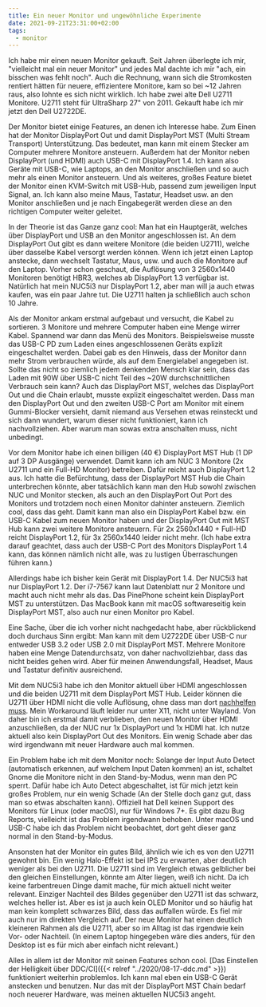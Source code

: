 ```yaml
---
title: Ein neuer Monitor und ungewöhnliche Experimente
date: 2021-09-21T23:31:00+02:00
tags:
  - monitor
---
```

Ich habe mir einen neuen Monitor gekauft.
Seit Jahren überlegte ich mir, "vielleicht mal ein neuer Monitor" und jedes Mal dachte ich mir "ach, ein bisschen was fehlt noch".
Auch die Rechnung, wann sich die Stromkosten rentiert hätten für neuere, effizientere Monitore, kam so bei ~12 Jahren raus, also lohnte es sich nicht wirklich.
Ich habe zwei alte Dell U2711 Monitore.
U2711 steht für UltraSharp 27" von 2011.
Gekauft habe ich mir jetzt den Dell U2722DE.

Der Monitor bietet einige Features, an denen ich Interesse habe.
Zum Einen hat der Monitor DisplayPort Out und damit DisplayPort MST (Multi Stream Transport) Unterstützung.
Das bedeutet, man kann mit einem Stecker am Computer mehrere Monitore ansteuern.
Außerdem hat der Monitor neben DisplayPort (und HDMI) auch USB-C mit DisplayPort 1.4.
Ich kann also Geräte mit USB-C, wie Laptops, an den Monitor anschließen und so auch mehr als einen Monitor ansteuern.
Und als weiteres, großes Feature bietet der Monitor einen KVM-Switch mit USB-Hub, passend zum jeweiligen Input Signal, an.
Ich kann also meine Maus, Tastatur, Headset usw. an den Monitor anschließen und je nach Eingabegerät werden diese an den richtigen Computer weiter geleitet.

In der Theorie ist das Ganze ganz cool:
Man hat ein Hauptgerät, welches über DisplayPort und USB an den Monitor angeschlossen ist.
An dem DisplayPort Out gibt es dann weitere Monitore (die beiden U2711), welche über dasselbe Kabel versorgt werden können.
Wenn ich jetzt einen Laptop anstecke, dann wechselt Tastatur, Maus, usw. und auch die Monitore auf den Laptop.
Vorher schon geschaut, die Auflösung von 3 2560x1440 Monitoren benötigt HBR3, welches ab DisplayPort 1.3 verfügbar ist.
Natürlich hat mein NUC5i3 nur DisplayPort 1.2, aber man will ja auch etwas kaufen, was ein paar Jahre tut.
Die U2711 halten ja schließlich auch schon 10 Jahre.

Als der Monitor ankam erstmal aufgebaut und versucht, die Kabel zu sortieren.
3 Monitore und mehrere Computer haben eine Menge wirrer Kabel.
Spannend war dann das Menü des Monitors.
Beispielsweise musste das USB-C PD zum Laden eines angeschlossenen Geräts explizit eingeschaltet werden.
Dabei gab es den Hinweis, dass der Monitor dann mehr Strom verbrauchen würde, als auf dem Energielabel angegeben ist.
Sollte das nicht so ziemlich jedem denkenden Mensch klar sein, dass das Laden mit 90W über USB-C nicht Teil des ~20W durchschnittlichen Verbrauch sein kann?
Auch das DisplayPort MST, welches das DisplayPort Out und die Chain erlaubt, musste explizit eingeschaltet werden.
Dass man den DisplayPort Out und den zweiten USB-C Port am Monitor mit einem Gummi-Blocker versieht, damit niemand aus Versehen etwas reinsteckt und sich dann wundert, warum dieser nicht funktioniert, kann ich nachvollziehen.
Aber warum man sowas extra anschalten muss, nicht unbedingt.

Vor dem Monitor habe ich einen billigen (40 €) DisplayPort MST Hub (1 DP auf 3 DP Ausgänge) verwendet.
Damit kann ich am NUC 3 Monitore (2x U2711 und ein Full-HD Monitor) betreiben.
Dafür reicht auch DisplayPort 1.2 aus.
Ich hatte die Befürchtung, dass der DisplayPort MST Hub die Chain unterbrechen könnte, aber tatsächlich kann man den Hub sowohl zwischen NUC und Monitor stecken, als auch an den DisplayPort Out Port des Monitors und trotzdem noch einen Monitor dahinter ansteuern.
Ziemlich cool, dass das geht.
Damit kann man also ein DisplayPort Kabel bzw. ein USB-C Kabel zum neuen Monitor haben und der DisplayPort Out mit MST Hub kann zwei weitere Monitore ansteuern.
Für 2x 2560x1440 + Full-HD reicht DisplayPort 1.2, für 3x 2560x1440 leider nicht mehr.
(Ich habe extra darauf geachtet, dass auch der USB-C Port des Monitors DisplayPort 1.4 kann, das können nämlich nicht alle, was zu lustigen Überraschungen führen kann.)

Allerdings habe ich bisher kein Gerät mit DisplayPort 1.4.
Der NUC5i3 hat nur DisplayPort 1.2.
Der i7-7567 kann laut Datenblatt nur 2 Monitore und macht auch nicht mehr als das.
Das PinePhone scheint kein DisplayPort MST zu unterstützen.
Das MacBook kann mit macOS softwareseitig kein DisplayPort MST, also auch nur einen Monitor pro Kabel.

Eine Sache, über die ich vorher nicht nachgedacht habe, aber rückblickend doch durchaus Sinn ergibt:
Man kann mit dem U2722DE über USB-C nur entweder USB 3.2 oder USB 2.0 mit DisplayPort MST.
Mehrere Monitore haben eine Menge Datendurchsatz, von daher nachvollziehbar, dass das nicht beides gehen wird.
Aber für meinen Anwendungsfall, Headset, Maus und Tastatur definitiv ausreichend.

Mit dem NUC5i3 habe ich den Monitor aktuell über HDMI angeschlossen und die beiden U2711 mit dem DisplayPort MST Hub.
Leider können die U2711 über HDMI nicht die volle Auflösung, ohne dass man dort [nachhelfen muss](https://github.com/EdJoPaTo/u2711-hdmi-linux).
Mein Workaround läuft leider nur unter X11, nicht unter Wayland.
Von daher bin ich erstmal damit verblieben, den neuen Monitor über HDMI anzuschließen, da der NUC nur 1x DisplayPort und 1x HDMI hat.
Ich nutze aktuell also kein DisplayPort Out des Monitors.
Ein wenig Schade aber das wird irgendwann mit neuer Hardware auch mal kommen.

Ein Problem habe ich mit dem Monitor noch:
Solange der Input Auto Detect (automatisch erkennen, auf welchem Input Daten kommen) an ist, schaltet Gnome die Monitore nicht in den Stand-by-Modus, wenn man den PC sperrt.
Dafür habe ich Auto Detect abgeschaltet, ist für mich jetzt kein großes Problem, nur ein wenig Schade (An der Stelle doch ganz gut, dass man so etwas abschalten kann).
Offiziell hat Dell keinen Support des Monitors für Linux (oder macOS), nur für Windows 7+.
Es gibt dazu Bug Reports, vielleicht ist das Problem irgendwann behoben.
Unter macOS und USB-C habe ich das Problem nicht beobachtet, dort geht dieser ganz normal in den Stand-by-Modus.

Ansonsten hat der Monitor ein gutes Bild, ähnlich wie ich es von den U2711 gewohnt bin.
Ein wenig Halo-Effekt ist bei IPS zu erwarten, aber deutlich weniger als bei den U2711.
Die U2711 sind im Vergleich etwas gelblicher bei den gleichen Einstellungen, könnte am Alter liegen, weiß ich nicht.
Da ich keine farbentreuen Dinge damit mache, für mich aktuell nicht weiter relevant.
Einziger Nachteil des Bildes gegenüber den U2711 ist das schwarz, welches heller ist.
Aber es ist ja auch kein OLED Monitor und so häufig hat man kein komplett schwarzes Bild, dass das auffallen würde.
Es fiel mir auch nur im direkten Vergleich auf.
Der neue Monitor hat einen deutlich kleineren Rahmen als die U2711, aber so im Alltag ist das irgendwie kein Vor- oder Nachteil.
(In einem Laptop hingegeben wäre dies anders, für den Desktop ist es für mich aber einfach nicht relevant.)

Alles in allem ist der Monitor mit seinen Features schon cool.
[Das Einstellen der Helligkeit über DDC/CI]({{< relref "../2020/08-17-ddc.md" >}}) funktioniert weiterhin problemlos.
Ich kann mal eben ein USB-C Gerät anstecken und benutzen.
Nur das mit der DisplayPort MST Chain bedarf noch neuerer Hardware, was meinen aktuellen NUC5i3 angeht.
